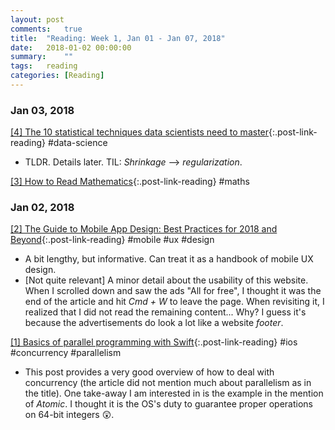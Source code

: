 ```yaml
---
layout: post
comments:	true
title:  "Reading: Week 1, Jan 01 - Jan 07, 2018"
date:   2018-01-02 00:00:00
summary:    ""
tags:   reading
categories:	[Reading]
---
```


### Jan 03, 2018

[[4] The 10 statistical techniques data scientists need to master](https://jameskle.com/writes/stat-learning){:.post-link-reading} <content-meta>#data-science</content-meta>
- TLDR. Details later. TIL: *Shrinkage* --> *regularization*.

[[3] How to Read Mathematics](http://www.people.vcu.edu/~dcranston/490/handouts/math-read.html){:.post-link-reading} <content-meta>#maths</content-meta>

### Jan 02, 2018

[[2] The Guide to Mobile App Design: Best Practices for 2018 and Beyond](https://www.uxpin.com/studio/mobile-design/guide-mobile-app-design-best-practices-2018-beyond){:.post-link-reading} <content-meta>#mobile #ux #design</content-meta>
- A bit lengthy, but informative. Can treat it as a handbook of mobile UX design.
- [Not quite relevant] A minor detail about the usability of this website. When I scrolled down and saw the ads "All for free", I thought it was the end of the article and hit *Cmd + W* to leave the page. When revisiting it, I realized that I did not read the remaining content... Why? I guess it's because the advertisements do look a lot like a website *footer*.

[[1] Basics of parallel programming with Swift](https://medium.com/flawless-app-stories/basics-of-parallel-programming-with-swift-93fee8425287){:.post-link-reading} <content-meta>#ios #concurrency #parallelism</content-meta>
- This post provides a very good overview of how to deal with concurrency (the article did not mention much about parallelism as in the title). One take-away I am interested in is the example in the mention of *Atomic*. I thought it is the OS's duty to guarantee proper operations on 64-bit integers 😲.


